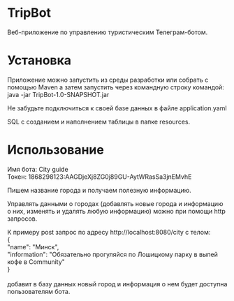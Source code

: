 # TripBot

 Веб-приложение по управлению туристическим Телеграм-ботом.
 
# Установка

Приложение можно запустить из среды разработки или собрать с помощью Maven а затем запустить через командную строку командой:
java -jar TripBot-1.0-SNAPSHOT.jar

Не забудьте подключиться к своей базе данных в файле application.yaml

SQL с созданием и наполнением таблицы в папке resources.

# Использование

Имя бота: City guide </br>
Токен: 1868298123:AAGDjeXj8ZG0j89GU-AytWRasSa3jnEMvhE

Пишем название города и получаем полезную информацию.

Управлять данными о городах (добавлять новые города и информацию о
них, изменять и удалять любую информацию) можно при помощи http запросов.

К примеру post запрос по адресу http://localhost:8080/city с телом:</br>
{</br>
"name": "Минск",</br>
"information": "Обязательно прогуляйся по Лошицкому парку в выпей кофе в Community"</br>
}</br>
</br>
добавит в базу данных новый город и информация о нем будет доступна пользователям бота.
